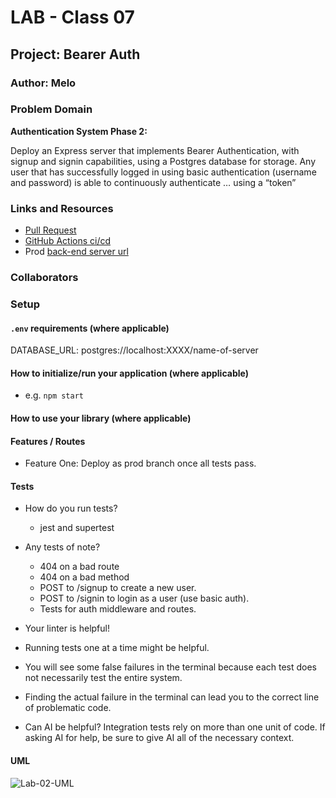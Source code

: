 # LAB - Class 07

## Project: Bearer Auth

### Author: Melo

### Problem Domain

**Authentication System Phase 2:**  

Deploy an Express server that implements Bearer Authentication, with signup and signin capabilities, using a Postgres database for storage.  Any user that has successfully logged in using basic authentication (username and password) is able to continuously authenticate … using a “token”

### Links and Resources

- [Pull Request](https://github.com/MelodicXP/basic-auth/pull/2)
- [GitHub Actions ci/cd](https://github.com/MelodicXP/bearer-auth/actions/new)
- Prod [back-end server url](https://basic-auth-vw0p.onrender.com)

### Collaborators

### Setup

#### `.env` requirements (where applicable)

DATABASE_URL: postgres://localhost:XXXX/name-of-server

#### How to initialize/run your application (where applicable)

- e.g. `npm start`

#### How to use your library (where applicable)

#### Features / Routes

- Feature One: Deploy as prod branch once all tests pass.

#### Tests

- How do you run tests?
  - jest and supertest

- Any tests of note?
  - 404 on a bad route
  - 404 on a bad method
  - POST to /signup to create a new user.
  - POST to /signin to login as a user (use basic auth).
  - Tests for auth middleware and routes.

- Your linter is helpful!
- Running tests one at a time might be helpful.
- You will see some false failures in the terminal because each test does not necessarily test the entire system.
- Finding the actual failure in the terminal can lead you to the correct line of problematic code.
- Can AI be helpful? Integration tests rely on more than one unit of code. If asking AI for help, be sure to give AI all of the necessary context.

#### UML

![Lab-02-UML](./assets/Lab06UML.png)
